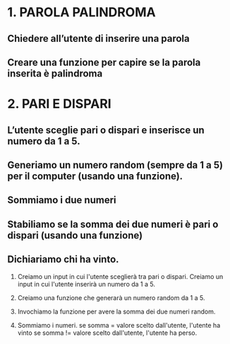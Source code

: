 # 1. PAROLA PALINDROMA 

## Chiedere all’utente di inserire una parola
## Creare una funzione per capire se la parola inserita è palindroma



# 2. PARI E DISPARI

## L’utente sceglie pari o dispari e inserisce un numero da 1 a 5.
## Generiamo un numero random (sempre da 1 a 5) per il computer (usando una funzione).
## Sommiamo i due numeri
## Stabiliamo se la somma dei due numeri è pari o dispari (usando una funzione)
## Dichiariamo chi ha vinto.

1. Creiamo un input in cui l'utente sceglierà tra pari o dispari.
    Creiamo un input in cui l'utente inserirà un numero da 1 a 5.

2. Creiamo una funzione che generarà un numero random da 1 a 5.
3. Invochiamo la funzione per avere la somma dei due numeri random.
4. Sommiamo i  numeri.
    se somma = valore scelto dall'utente, l'utente ha vinto
    se somma != valore scelto dall'utente, l'utente ha perso.